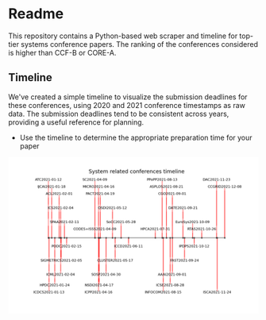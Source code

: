 # Readme

This repository contains a Python-based web scraper and timeline for top-tier systems conference papers. The ranking of the conferences considered is higher than CCF-B or CORE-A.

## Timeline

We've created a simple timeline to visualize the submission deadlines for these conferences, using 2020 and 2021 conference timestamps as raw data. The submission deadlines tend to be consistent across years, providing a useful reference for planning.

* Use the timeline to determine the appropriate preparation time for your paper

![](./timeline.png)
